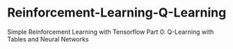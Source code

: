 # Reinforcement-Learning-Q-Learning
Simple Reinforcement Learning with Tensorflow Part 0: Q-Learning with Tables and Neural Networks
